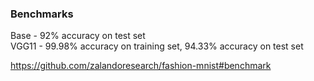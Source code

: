 ### Benchmarks 
Base - 92% accuracy on test set  \
VGG11 - 99.98% accuracy on training set, 94.33% accuracy on test set


https://github.com/zalandoresearch/fashion-mnist#benchmark
